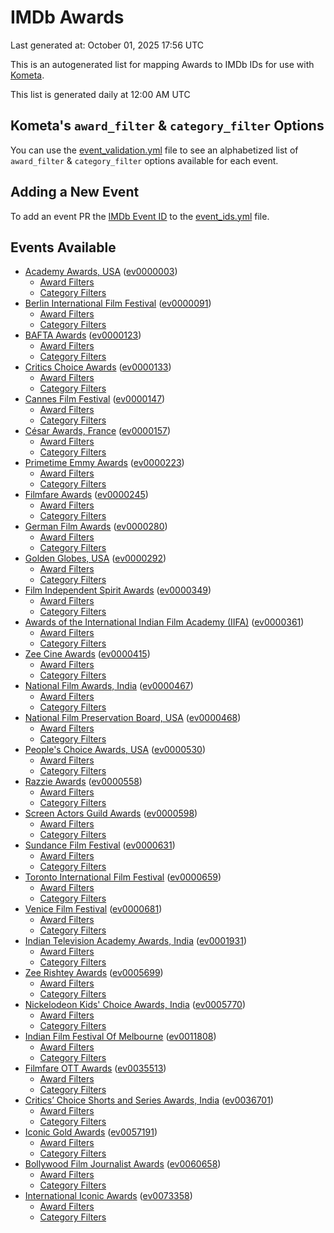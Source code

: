 # IMDb Awards

Last generated at: October 01, 2025 17:56 UTC

This is an autogenerated list for mapping Awards to IMDb IDs for use with [Kometa](https://github.com/Kometa-Team/Kometa).

This list is generated daily at 12:00 AM UTC 

## Kometa's `award_filter` & `category_filter` Options

You can use the [event_validation.yml](https://github.com/Kometa-Team/IMDb-Awards/blob/master/event_validation.yml) file to see an alphabetized list of `award_filter` & `category_filter` options available for each event.

## Adding a New Event

To add an event PR the [IMDb Event ID](https://www.imdb.com/event/all/) to the [event_ids.yml](https://github.com/Kometa-Team/IMDb-Awards/blob/master/event_ids.yml) file.

## Events Available

* [Academy Awards, USA](https://www.imdb.com/event/ev0000003) ([ev0000003](https://github.com/Kometa-Team/IMDb-Awards/blob/master/event_validation.yml#L1))
  * [Award Filters](https://github.com/Kometa-Team/IMDb-Awards/blob/master/event_validation.yml#L6)
  * [Category Filters](https://github.com/Kometa-Team/IMDb-Awards/blob/master/event_validation.yml#L14)
* [Berlin International Film Festival](https://www.imdb.com/event/ev0000091) ([ev0000091](https://github.com/Kometa-Team/IMDb-Awards/blob/master/event_validation.yml#L148))
  * [Award Filters](https://github.com/Kometa-Team/IMDb-Awards/blob/master/event_validation.yml#L153)
  * [Category Filters](https://github.com/Kometa-Team/IMDb-Awards/blob/master/event_validation.yml#L351)
* [BAFTA Awards](https://www.imdb.com/event/ev0000123) ([ev0000123](https://github.com/Kometa-Team/IMDb-Awards/blob/master/event_validation.yml#L636))
  * [Award Filters](https://github.com/Kometa-Team/IMDb-Awards/blob/master/event_validation.yml#L641)
  * [Category Filters](https://github.com/Kometa-Team/IMDb-Awards/blob/master/event_validation.yml#L674)
* [Critics Choice Awards](https://www.imdb.com/event/ev0000133) ([ev0000133](https://github.com/Kometa-Team/IMDb-Awards/blob/master/event_validation.yml#L1170))
  * [Award Filters](https://github.com/Kometa-Team/IMDb-Awards/blob/master/event_validation.yml#L1173)
  * [Category Filters](https://github.com/Kometa-Team/IMDb-Awards/blob/master/event_validation.yml#L1178)
* [Cannes Film Festival](https://www.imdb.com/event/ev0000147) ([ev0000147](https://github.com/Kometa-Team/IMDb-Awards/blob/master/event_validation.yml#L1279))
  * [Award Filters](https://github.com/Kometa-Team/IMDb-Awards/blob/master/event_validation.yml#L1284)
  * [Category Filters](https://github.com/Kometa-Team/IMDb-Awards/blob/master/event_validation.yml#L1453)
* [César Awards, France](https://www.imdb.com/event/ev0000157) ([ev0000157](https://github.com/Kometa-Team/IMDb-Awards/blob/master/event_validation.yml#L1688))
  * [Award Filters](https://github.com/Kometa-Team/IMDb-Awards/blob/master/event_validation.yml#L1692)
  * [Category Filters](https://github.com/Kometa-Team/IMDb-Awards/blob/master/event_validation.yml#L1697)
* [Primetime Emmy Awards](https://www.imdb.com/event/ev0000223) ([ev0000223](https://github.com/Kometa-Team/IMDb-Awards/blob/master/event_validation.yml#L1757))
  * [Award Filters](https://github.com/Kometa-Team/IMDb-Awards/blob/master/event_validation.yml#L1762)
  * [Category Filters](https://github.com/Kometa-Team/IMDb-Awards/blob/master/event_validation.yml#L1769)
* [Filmfare Awards](https://www.imdb.com/event/ev0000245) ([ev0000245](https://github.com/Kometa-Team/IMDb-Awards/blob/master/event_validation.yml#L2987))
  * [Award Filters](https://github.com/Kometa-Team/IMDb-Awards/blob/master/event_validation.yml#L2991)
  * [Category Filters](https://github.com/Kometa-Team/IMDb-Awards/blob/master/event_validation.yml#L3000)
* [German Film Awards](https://www.imdb.com/event/ev0000280) ([ev0000280](https://github.com/Kometa-Team/IMDb-Awards/blob/master/event_validation.yml#L3092))
  * [Award Filters](https://github.com/Kometa-Team/IMDb-Awards/blob/master/event_validation.yml#L3097)
  * [Category Filters](https://github.com/Kometa-Team/IMDb-Awards/blob/master/event_validation.yml#L3120)
* [Golden Globes, USA](https://www.imdb.com/event/ev0000292) ([ev0000292](https://github.com/Kometa-Team/IMDb-Awards/blob/master/event_validation.yml#L3193))
  * [Award Filters](https://github.com/Kometa-Team/IMDb-Awards/blob/master/event_validation.yml#L3198)
  * [Category Filters](https://github.com/Kometa-Team/IMDb-Awards/blob/master/event_validation.yml#L3206)
* [Film Independent Spirit Awards](https://www.imdb.com/event/ev0000349) ([ev0000349](https://github.com/Kometa-Team/IMDb-Awards/blob/master/event_validation.yml#L3366))
  * [Award Filters](https://github.com/Kometa-Team/IMDb-Awards/blob/master/event_validation.yml#L3369)
  * [Category Filters](https://github.com/Kometa-Team/IMDb-Awards/blob/master/event_validation.yml#L3378)
* [Awards of the International Indian Film Academy (IIFA)](https://www.imdb.com/event/ev0000361) ([ev0000361](https://github.com/Kometa-Team/IMDb-Awards/blob/master/event_validation.yml#L3418))
  * [Award Filters](https://github.com/Kometa-Team/IMDb-Awards/blob/master/event_validation.yml#L3421)
  * [Category Filters](https://github.com/Kometa-Team/IMDb-Awards/blob/master/event_validation.yml#L3431)
* [Zee Cine Awards](https://www.imdb.com/event/ev0000415) ([ev0000415](https://github.com/Kometa-Team/IMDb-Awards/blob/master/event_validation.yml#L3526))
  * [Award Filters](https://github.com/Kometa-Team/IMDb-Awards/blob/master/event_validation.yml#L3528)
  * [Category Filters](https://github.com/Kometa-Team/IMDb-Awards/blob/master/event_validation.yml#L3538)
* [National Film Awards, India](https://www.imdb.com/event/ev0000467) ([ev0000467](https://github.com/Kometa-Team/IMDb-Awards/blob/master/event_validation.yml#L3646))
  * [Award Filters](https://github.com/Kometa-Team/IMDb-Awards/blob/master/event_validation.yml#L3650)
  * [Category Filters](https://github.com/Kometa-Team/IMDb-Awards/blob/master/event_validation.yml#L3664)
* [National Film Preservation Board, USA](https://www.imdb.com/event/ev0000468) ([ev0000468](https://github.com/Kometa-Team/IMDb-Awards/blob/master/event_validation.yml#L3874))
  * [Award Filters](https://github.com/Kometa-Team/IMDb-Awards/blob/master/event_validation.yml#L3877)
  * [Category Filters](https://github.com/Kometa-Team/IMDb-Awards/blob/master/event_validation.yml#L3879)
* [People's Choice Awards, USA](https://www.imdb.com/event/ev0000530) ([ev0000530](https://github.com/Kometa-Team/IMDb-Awards/blob/master/event_validation.yml#L3882))
  * [Award Filters](https://github.com/Kometa-Team/IMDb-Awards/blob/master/event_validation.yml#L3885)
  * [Category Filters](https://github.com/Kometa-Team/IMDb-Awards/blob/master/event_validation.yml#L3888)
* [Razzie Awards](https://www.imdb.com/event/ev0000558) ([ev0000558](https://github.com/Kometa-Team/IMDb-Awards/blob/master/event_validation.yml#L4133))
  * [Award Filters](https://github.com/Kometa-Team/IMDb-Awards/blob/master/event_validation.yml#L4136)
  * [Category Filters](https://github.com/Kometa-Team/IMDb-Awards/blob/master/event_validation.yml#L4141)
* [Screen Actors Guild Awards](https://www.imdb.com/event/ev0000598) ([ev0000598](https://github.com/Kometa-Team/IMDb-Awards/blob/master/event_validation.yml#L4181))
  * [Award Filters](https://github.com/Kometa-Team/IMDb-Awards/blob/master/event_validation.yml#L4184)
  * [Category Filters](https://github.com/Kometa-Team/IMDb-Awards/blob/master/event_validation.yml#L4186)
* [Sundance Film Festival](https://www.imdb.com/event/ev0000631) ([ev0000631](https://github.com/Kometa-Team/IMDb-Awards/blob/master/event_validation.yml#L4212))
  * [Award Filters](https://github.com/Kometa-Team/IMDb-Awards/blob/master/event_validation.yml#L4215)
  * [Category Filters](https://github.com/Kometa-Team/IMDb-Awards/blob/master/event_validation.yml#L4266)
* [Toronto International Film Festival](https://www.imdb.com/event/ev0000659) ([ev0000659](https://github.com/Kometa-Team/IMDb-Awards/blob/master/event_validation.yml#L4384))
  * [Award Filters](https://github.com/Kometa-Team/IMDb-Awards/blob/master/event_validation.yml#L4387)
  * [Category Filters](https://github.com/Kometa-Team/IMDb-Awards/blob/master/event_validation.yml#L4445)
* [Venice Film Festival](https://www.imdb.com/event/ev0000681) ([ev0000681](https://github.com/Kometa-Team/IMDb-Awards/blob/master/event_validation.yml#L4528))
  * [Award Filters](https://github.com/Kometa-Team/IMDb-Awards/blob/master/event_validation.yml#L4533)
  * [Category Filters](https://github.com/Kometa-Team/IMDb-Awards/blob/master/event_validation.yml#L4879)
* [Indian Television Academy Awards, India](https://www.imdb.com/event/ev0001931) ([ev0001931](https://github.com/Kometa-Team/IMDb-Awards/blob/master/event_validation.yml#L5343))
  * [Award Filters](https://github.com/Kometa-Team/IMDb-Awards/blob/master/event_validation.yml#L5346)
  * [Category Filters](https://github.com/Kometa-Team/IMDb-Awards/blob/master/event_validation.yml#L5355)
* [Zee Rishtey Awards](https://www.imdb.com/event/ev0005699) ([ev0005699](https://github.com/Kometa-Team/IMDb-Awards/blob/master/event_validation.yml#L5547))
  * [Award Filters](https://github.com/Kometa-Team/IMDb-Awards/blob/master/event_validation.yml#L5549)
  * [Category Filters](https://github.com/Kometa-Team/IMDb-Awards/blob/master/event_validation.yml#L5551)
* [Nickelodeon Kids' Choice Awards, India](https://www.imdb.com/event/ev0005770) ([ev0005770](https://github.com/Kometa-Team/IMDb-Awards/blob/master/event_validation.yml#L5631))
  * [Award Filters](https://github.com/Kometa-Team/IMDb-Awards/blob/master/event_validation.yml#L5633)
  * [Category Filters](https://github.com/Kometa-Team/IMDb-Awards/blob/master/event_validation.yml#L5636)
* [Indian Film Festival Of Melbourne](https://www.imdb.com/event/ev0011808) ([ev0011808](https://github.com/Kometa-Team/IMDb-Awards/blob/master/event_validation.yml#L5671))
  * [Award Filters](https://github.com/Kometa-Team/IMDb-Awards/blob/master/event_validation.yml#L5673)
  * [Category Filters](https://github.com/Kometa-Team/IMDb-Awards/blob/master/event_validation.yml#L5685)
* [Filmfare OTT Awards](https://www.imdb.com/event/ev0035513) ([ev0035513](https://github.com/Kometa-Team/IMDb-Awards/blob/master/event_validation.yml#L5708))
  * [Award Filters](https://github.com/Kometa-Team/IMDb-Awards/blob/master/event_validation.yml#L5710)
  * [Category Filters](https://github.com/Kometa-Team/IMDb-Awards/blob/master/event_validation.yml#L5716)
* [Critics’ Choice Shorts and Series Awards, India](https://www.imdb.com/event/ev0036701) ([ev0036701](https://github.com/Kometa-Team/IMDb-Awards/blob/master/event_validation.yml#L5800))
  * [Award Filters](https://github.com/Kometa-Team/IMDb-Awards/blob/master/event_validation.yml#L5802)
  * [Category Filters](https://github.com/Kometa-Team/IMDb-Awards/blob/master/event_validation.yml#L5805)
* [Iconic Gold Awards](https://www.imdb.com/event/ev0057191) ([ev0057191](https://github.com/Kometa-Team/IMDb-Awards/blob/master/event_validation.yml#L5823))
  * [Award Filters](https://github.com/Kometa-Team/IMDb-Awards/blob/master/event_validation.yml#L5825)
  * [Category Filters](https://github.com/Kometa-Team/IMDb-Awards/blob/master/event_validation.yml#L5827)
* [Bollywood Film Journalist Awards](https://www.imdb.com/event/ev0060658) ([ev0060658](https://github.com/Kometa-Team/IMDb-Awards/blob/master/event_validation.yml#L5934))
  * [Award Filters](https://github.com/Kometa-Team/IMDb-Awards/blob/master/event_validation.yml#L5936)
  * [Category Filters](https://github.com/Kometa-Team/IMDb-Awards/blob/master/event_validation.yml#L5941)
* [International Iconic Awards](https://www.imdb.com/event/ev0073358) ([ev0073358](https://github.com/Kometa-Team/IMDb-Awards/blob/master/event_validation.yml#L5953))
  * [Award Filters](https://github.com/Kometa-Team/IMDb-Awards/blob/master/event_validation.yml#L5955)
  * [Category Filters](https://github.com/Kometa-Team/IMDb-Awards/blob/master/event_validation.yml#L5959)
